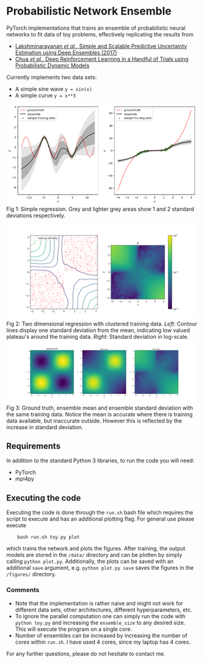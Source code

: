 # Probabilistic Network Ensemble 
PyTorch implementations that trains an ensemble of probabilistic neural networks to fit data of toy problems, effectively replicating the results from
* [Lakshminarayanan _et al._, Simple and Scalable Predictive Uncertainty Estimation using Deep Ensembles (2017)](https://papers.nips.cc/paper/7219-simple-and-scalable-predictive-uncertainty-estimation-using-deep-ensembles.pdf)
* [Chua _et al._, Deep Reinforcement Learning in a Handful of Trials using Probabilistic Dynamic Models](https://arxiv.org/abs/1805.12114)

Currently implements two data sets: 
* A simple sine wave `y = sin(x)`
* A simple curve `y = x**3`

![results](figures/results.png)
Fig 1: Simple regression. Grey and lighter grey areas show 1 and 2 standard deviations respectively.

![2dresults](figures/2d_std.png)
Fig 2: Two dimensional regression with clustered training data. _Left_: Contour lines display one standard deviation from the mean, indicating low valued plateau's around the training data. _Right_: Standard deviation in log-scale.
![2dregression](figures/2d_regression.png)
Fig 3: Ground truth, ensemble mean and ensemble standard deviation with the same training data. Notice the mean is accurate where there is training data available, but inaccurate outside. However this is reflected by the increase in standard deviation.

## Requirements
In addition to the standard Python 3 libraries, to run the code you will need:
* PyTorch
* mpi4py

## Executing the code
Executing the code is done through the `run.sh` bash file which requires the script to execute and has an additional plotting flag. For general use please execute
```
    bash run.sh toy.py plot
```
which trains the network and plots the figures. After training, the output models are stored in the `/data/` directory and can be plotten by simply calling `python plot.py`. Additionally, the plots can be saved with an additional `save` argument, e.g. `python plot.py save` saves the figures in the `/figures/` directory.

### Comments
* Note that the implementation is rather naive and might not work for different data sets, other architectures, different hyperparameters, etc.
* To ignore the parallel computation one can simply run the code with `python toy.py` and increasing the `ensemble_size` to any desired size. This will execute the program on a single core.
* Number of ensembles can be increased by increasing the number of cores within `run.sh`. I have used 4 cores, since my laptop has 4 cores.

For any further questions, please do not hesitate to contact me.
